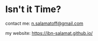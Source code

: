 

# Isn't it Time?

contact me: <n.salamatoff@gmail.com>


my website: https://ibn-salamat.github.io/
